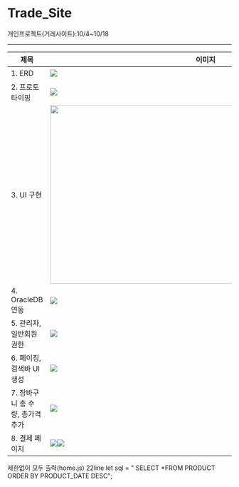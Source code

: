 # Trade_Site
개인프로젝트(거래사이트):10/4~10/18

---
|제목|이미지|설명|
|----|----------|--|
| 1. ERD |  <img src="https://user-images.githubusercontent.com/33335762/193827476-3a7fee2e-5530-4893-9891-18430edee05b.png"/> |ERD클라우드를 사용하여 만들었음_https://www.erdcloud.com/|
| 2. 프로토타이핑 |  <img src="https://user-images.githubusercontent.com/33335762/193828366-12d93cb2-1046-44f9-8074-90a73da727c0.png"/> |https://ovenapp.io/view/88pR3P91eguqbIJ2zaKkucn6ikZ6HM4h/|
| 3. UI 구현 |  <img src="https://user-images.githubusercontent.com/33335762/195088033-edc633e5-65b0-4a77-b203-305c3ad17f07.png" width="700" height="400"/> ||
| 4. OracleDB 연동 |  <img src="https://user-images.githubusercontent.com/33335762/195088805-217eb0b9-8441-4abd-b9c0-87d407b32332.png"/> ||
| 5. 관리자,일반회원 권한|  <img src="https://user-images.githubusercontent.com/33335762/195089462-d662529d-d067-4061-b0b8-c1623a54114b.png"/> |추가적으로 레이아웃에 대해 배웠다. https://couchcoding.tistory.com/310|
| 6. 페이징, 검색바 UI 생성|  <img src="https://user-images.githubusercontent.com/33335762/195989792-ef3844c6-13ba-4246-b2a1-57c71d9fbfb6.png"/> ||
| 7. 장바구니 총 수량, 총가격 추가|  <img src="https://user-images.githubusercontent.com/33335762/196330915-1cd62679-647e-467f-a337-d328862af932.png"/> |추가적으로 TO_CHAR(PRODUCT_PRICE,'FM999,999,999')AS PROD_PRICE 로 가격 천단위 콤마 찍어주었음.|
| 8. 결제 페이지 |  <img src="https://user-images.githubusercontent.com/33335762/196423758-726d5725-00a9-4a99-aeb5-b4fd2e7b5d1e.png"/><img src="https://user-images.githubusercontent.com/33335762/196423807-33205ee4-ee62-41cd-bfda-4dafb8da781d.png"/> | 결제 버튼 클릭시 카카오페이 결제수단으로 이동하기|





제한없이 모두 출력(home.js) 22line
  let sql = "  SELECT *FROM PRODUCT ORDER BY PRODUCT_DATE DESC";




